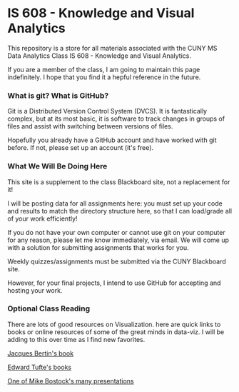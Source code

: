 IS 608 - Knowledge and Visual Analytics
===============

This repository is a store for all materials associated with the CUNY MS Data Analytics Class IS 608 - Knowledge and Visual Analytics. 

If you are a member of the class, I am going to maintain this page indefinitely. I hope that you find it a hepful reference in the future.


### What is git? What is GitHub? ###

Git is a Distributed Version Control System (DVCS). It is fantastically complex, but at its most basic, it is software to track changes in groups of files and assist with switching between versions of files. 

Hopefully you already have a GitHub account and have worked with git before. If not, please set up an account (it's free).


### What We Will Be Doing Here ###

This site is a supplement to the class Blackboard site, not a replacement for it!

I will be posting data for all assignments here: you must set up your code and results to match the directory structure here, so that I can load/grade all of your work efficiently!

If you do not have your own computer or cannot use git on your computer for any reason, please let me know immediately, via email. We will come up with a solution for submitting assignments that works for you.

Weekly quizzes/assignments must be submitted via the CUNY Blackboard site.

However, for your final projects, I intend to use GitHub for accepting and hosting your work.


### Optional Class Reading ###

There are lots of good resources on Visualization. here are quick links to books or online resources of some of the great minds in data-viz. I will be adding to this over time as I find new favorites.

[Jacques Bertin's book](http://www.amazon.com/Semiology-Graphics-Diagrams-Networks-Maps/dp/1589482611)

[Edward Tufte's books](http://www.edwardtufte.com/tufte/books_visex)

[One of Mike Bostock's many presentations](http://bost.ocks.org/mike/cubism/intro/#0)

